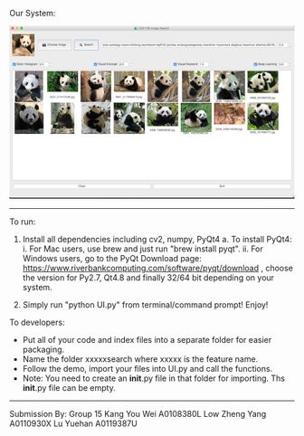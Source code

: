 Our System:

![Image Retrieval](https://github.com/bingoyahoo/cs2108assignment1/blob/master/Latest%20Screenshot.png)


------------------------------------------------------------------------------------------------

To run:
1. Install all dependencies including cv2, numpy, PyQt4
	a. To install PyQt4: 
		i. For Mac users, use brew and just run "brew install pyqt". 
		ii. For Windows users, go to the PyQt Download page: https://www.riverbankcomputing.com/software/pyqt/download , choose the version for Py2.7, Qt4.8 and finally 32/64 bit depending on your system.

2. Simply run "python UI.py" from terminal/command prompt! Enjoy!


To developers:
- Put all of your code and index files into a separate folder for easier packaging.
- Name the folder xxxxxsearch where xxxxx is the feature name.
- Follow the demo, import your files into UI.py and call the functions.
- Note: You need to create an __init__.py file in that folder for importing. Ths __init__.py file can be empty.

------------------------------------------------------------------------------------------------

Submission By:
Group 15
Kang You Wei A0108380L
Low Zheng Yang A0110930X
Lu Yuehan A0119387U

